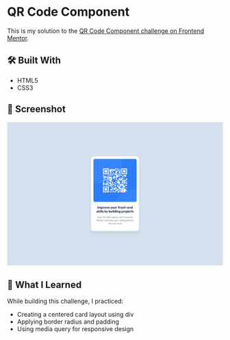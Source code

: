 # QR Code Component

This is my solution to the [QR Code Component challenge on Frontend Mentor](https://www.frontendmentor.io/challenges/qr-code-component-iux_sIO_H).

## 🛠 Built With

- HTML5
- CSS3

## 📸 Screenshot
![Screenshot](./desktop-design.jpg)

## 🧠 What I Learned

While building this challenge, I practiced:
- Creating a centered card layout using div
- Applying border radius and padding
- Using media query for responsive design
